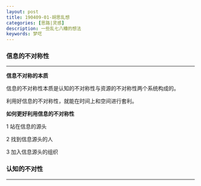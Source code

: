 ```yaml
---
layout: post
title: 190409-01-胡思乱想
categories: [思路|灵感]
description: 一些乱七八糟的想法
keywords: 梦呓
---
```

### 信息的不对称性
---
**信息不对称的本质**

信息的不对称性本质是认知的不对称性与资源的不对称性两个系统构成的。

利用好信息的不对称性，就能在时间上和空间进行套利。

**如何更好利用信息的不对称性**

1 站在信息的源头

2 找到信息源头的人

3 加入信息源头的组织



### 认知的不对性
---
